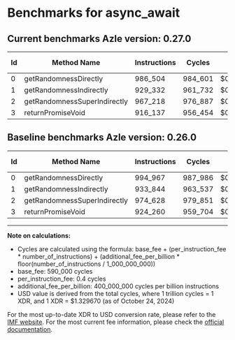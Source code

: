 # Benchmarks for async_await

## Current benchmarks Azle version: 0.27.0

| Id  | Method Name                  | Instructions | Cycles  | USD           | USD/Million Calls | Change                            |
| --- | ---------------------------- | ------------ | ------- | ------------- | ----------------- | --------------------------------- |
| 0   | getRandomnessDirectly        | 986_504      | 984_601 | $0.0000013092 | $1.30             | <font color="green">-8_463</font> |
| 1   | getRandomnessIndirectly      | 929_332      | 961_732 | $0.0000012788 | $1.27             | <font color="green">-4_512</font> |
| 2   | getRandomnessSuperIndirectly | 967_218      | 976_887 | $0.0000012989 | $1.29             | <font color="green">-7_410</font> |
| 3   | returnPromiseVoid            | 916_137      | 956_454 | $0.0000012718 | $1.27             | <font color="green">-8_123</font> |

## Baseline benchmarks Azle version: 0.26.0

| Id  | Method Name                  | Instructions | Cycles  | USD           | USD/Million Calls |
| --- | ---------------------------- | ------------ | ------- | ------------- | ----------------- |
| 0   | getRandomnessDirectly        | 994_967      | 987_986 | $0.0000013137 | $1.31             |
| 1   | getRandomnessIndirectly      | 933_844      | 963_537 | $0.0000012812 | $1.28             |
| 2   | getRandomnessSuperIndirectly | 974_628      | 979_851 | $0.0000013029 | $1.30             |
| 3   | returnPromiseVoid            | 924_260      | 959_704 | $0.0000012761 | $1.27             |

---

**Note on calculations:**

- Cycles are calculated using the formula: base_fee + (per_instruction_fee \* number_of_instructions) + (additional_fee_per_billion \* floor(number_of_instructions / 1_000_000_000))
- base_fee: 590_000 cycles
- per_instruction_fee: 0.4 cycles
- additional_fee_per_billion: 400_000_000 cycles per billion instructions
- USD value is derived from the total cycles, where 1 trillion cycles = 1 XDR, and 1 XDR = $1.329670 (as of October 24, 2024)

For the most up-to-date XDR to USD conversion rate, please refer to the [IMF website](https://www.imf.org/external/np/fin/data/rms_sdrv.aspx).
For the most current fee information, please check the [official documentation](https://internetcomputer.org/docs/current/developer-docs/gas-cost#execution).
